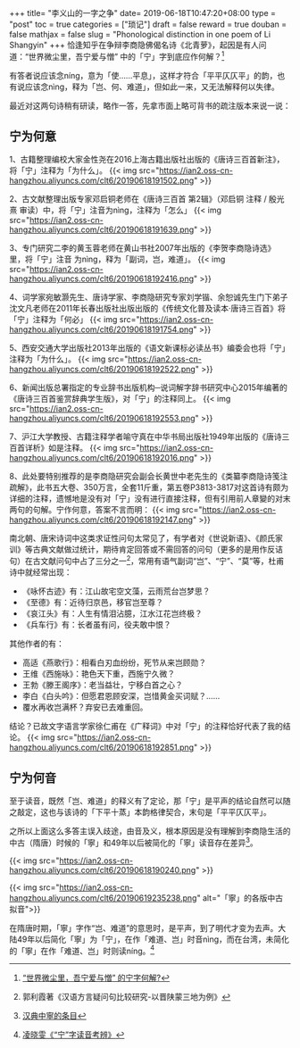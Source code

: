 +++
title= "李义山的一字之争"
date= 2019-06-18T10:47:20+08:00
type = "post"
toc = true
categories = ["琐记"]
draft = false
reward = true
douban = false
mathjax = false
slug = "Phonological distinction in one poem of Li Shangyin"
+++
恰逢知乎在争辩李商隐佛偈名诗《北青萝》，起因是有人问道：“世界微尘里，吾宁爱与憎” 中的「宁」字到底应作何解？[^1]

有答者说应该念níng，意为「使……平息」，这样才符合「平平仄仄平」的韵，也有说应该念nìng，释为「岂、何、难道」，但如此一来，又无法解释何以失律。

最近对这两句诗稍有研读，略作一答，先拿市面上略可背书的疏注版本来说一说：
<!--more-->
## 宁为何意

1、古籍整理编校大家金性尧在2016上海古籍出版社出版的《唐诗三百首新注》，将「宁」注释为「为什么」。
{{< img src="https://ian2.oss-cn-hangzhou.aliyuncs.com/clt6/20190618191502.png" >}}

2、古文献整理出版专家邓启铜老师在《唐诗三百首 第2辑》（邓启铜 注释 / 殷光熹 审读）中，将「宁」注音为nìng，注释为「怎么」
{{< img src="https://ian2.oss-cn-hangzhou.aliyuncs.com/clt6/20190618191639.png" >}}

3、专门研究二李的黄玉蓉老师在黄山书社2007年出版的《李贺李商隐诗选》里，将「宁」注音 为nìng，释为「副词，岂，难道」。
{{< img src="https://ian2.oss-cn-hangzhou.aliyuncs.com/clt6/20190618192416.png" >}}

4、词学家宛敏灏先生、唐诗学家、李商隐研究专家刘学锴、余恕诚先生门下弟子沈文凡老师在2011年长春出版社出版出版的《传统文化普及读本·唐诗三百首》将「宁」注释为「何必」
{{< img src="https://ian2.oss-cn-hangzhou.aliyuncs.com/clt6/20190618191754.png" >}}

5、西安交通大学出版社2013年出版的《语文新课标必读丛书》编委会也将「宁」注释为「为什么」。
{{< img src="https://ian2.oss-cn-hangzhou.aliyuncs.com/clt6/20190618192522.png" >}}

6、新闻出版总署指定的专业辞书出版机构─说词解字辞书研究中心2015年编著的《唐诗三百首鉴赏辞典学生版》，对「宁」的注释同上。
{{< img src="https://ian2.oss-cn-hangzhou.aliyuncs.com/clt6/20190618192553.png" >}}

7、沪江大学教授、古籍注释学者喻守真在中华书局出版社1949年出版的《唐诗三百首详析》如是注释。
{{< img src="https://ian2.oss-cn-hangzhou.aliyuncs.com/clt6/20190618192016.png" >}}

8、此处要特别推荐的是李商隐研究会副会长黄世中老先生的《类纂李商隐诗笺注疏解》，此书五大卷、350万言，全套11斤重，第五卷P3813-3817对这首诗有颇为详细的注释，遗憾地是没有对「宁」没有进行直接注释，但有引用前人章變的对末两句的句解。宁作何意，答案不言而明：
{{< img src="https://ian2.oss-cn-hangzhou.aliyuncs.com/clt6/20190618192147.png" >}}

南北朝、唐宋诗词中这类求证性问句太常见了，有学者对《世说新语》、《颜氏家训》等古典文献做过统计，期待肯定回答或不需回答的问句（更多的是用作反诘句）在古文献问句中占了三分之一[^2]，常用有语气副词“岂”、“宁”、“莫”等，杜甫诗中就经常出现：

- 《咏怀古迹》有：江山故宅空文藻，云雨荒台岂梦思？
- 《至德》有：近待归京邑，移官岂至尊？
- 《哀江头》有：人生有情泪沾臆，江水江花岂终极？
- 《兵车行》有：长者虽有问，役夫敢中恨？

其他作者的有：

- 高适《燕歌行》：相看白刃血纷纷，死节从来岂顾勋？
- 王维《西施咏》：艳色天下重，西施宁久微？
- 王勃《滕王阁序》：老当益壮，宁移白首之心？
- 李白《白头吟》：但愿君恩顾安深，岂惜黄金买词赋？……
- 覆水再收岂满杯？弃安已去难重回。

结论？已故文字语言学家徐仁甫在《广释词》中对「宁」的注释恰好代表了我的结论。
{{< img src="https://ian2.oss-cn-hangzhou.aliyuncs.com/clt6/20190618192851.png" >}}

## 宁为何音

至于读音，既然「岂、难道」的释义有了定论，那「宁」是平声的结论自然可以随之敲定，这也与该诗的「下平十蒸」本韵格律契合，末句是「平平仄仄平」。

之所以上面这么多答主误入歧途，由音及义，根本原因是没有理解到李商隐生活的中古（隋唐）时候的「寧」和49年以后被简化的「寧」读音存在差异[^3]。

{{< img src="https://ian2.oss-cn-hangzhou.aliyuncs.com/clt6/20190618190240.png" >}}

{{< img src="https://ian2.oss-cn-hangzhou.aliyuncs.com/clt6/20190619235238.png" alt="「寧」的各版中古拟音">}}

在隋唐时期，「寧」字作“岂、难道”的意思时，是平声，到了明代才变为去声。大陆49年以后简化「寧」为「宁」，在作「难道、岂」时音nìng，而在台湾，未简化的「寧」在作「难道、岂」时则读níng。[^4]

[^1]: [“世界微尘里，吾宁爱与憎” 的宁字何解?](https://www.zhihu.com/question/34376970)
[^2]: 郭利霞著《汉语方言疑问句比较研究-以晋陕蒙三地为例》
[^3]: [汉典中寧的条目](https://www.zdic.net/hans/%E5%AF%A7)
[^4]: [凌晓雯《“宁”字读音考辨》](https://www.ixueshu.com/document/0977d5ba5b57eeb5318947a18e7f9386.html)
